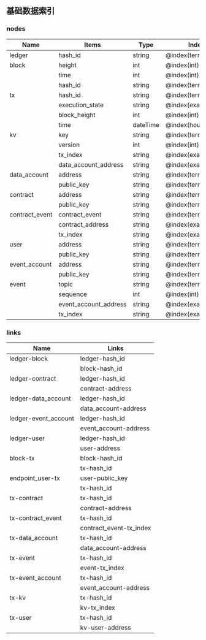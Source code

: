 ## 基础数据索引

### nodes

| Name | Items | Type | Index |
| ------ | ------ | ------ | ------ |
| ledger | hash_id | string | @index(term,trigram) |
| block | height | int | @index(int) |
|  | time | int | @index(int)  |
|  | hash_id | string | @index(term,trigram)  |
| tx | hash_id | string | @index(term,trigram)  |
|  | execution_state | string | @index(exact) |
|  | block_height | int | @index(int) |
|  | time | dateTime | @index(hour) |
| kv | key | string | @index(term,trigram)  |
|  | version | int | @index(int) |
|  | tx_index | string | @index(exact) |
|  | data_account_address | string | @index(exact) |
| data_account | address | string | @index(term,trigram)  |
|  | public_key | string | @index(term,trigram)  |
| contract | address | string | @index(term,trigram)  |
|  | public_key | string | @index(term,trigram)  |
| contract_event | contract_event | string | @index(term,trigram)  |
|  | contract_address | string | @index(exact) |
|  | tx_index | string | @index(exact) |
| user | address | string | @index(term,trigram)  |
|  | public_key | string | @index(term,trigram)  |
| event_account | address | string | @index(term,trigram)  |
|  | public_key | string | @index(term,trigram)  |
| event | topic | string | @index(term,trigram)  |
|  | sequence | int | @index(int) |
|  | event_account_address | string | @index(exact) |
|  | tx_index | string | @index(exact) |

### links

| Name | Links |
| ------ | ------ |
| ledger-block | ledger-hash_id |
|  | block-hash_id |
| ledger-contract | ledger-hash_id |
|  | contract-address |
| ledger-data_account | ledger-hash_id |
|  | data_account-address |
| ledger-event_account | ledger-hash_id |
|  | event_account-address |
| ledger-user | ledger-hash_id |
|  | user-address |
| block-tx | block-hash_id |
|  | tx-hash_id |
| endpoint_user-tx | user-public_key |
|  | tx-hash_id |
| tx-contract | tx-hash_id |
|  | contract-address |
| tx-contract_event | tx-hash_id |
|  | contract_event-tx_index |
| tx-data_account | tx-hash_id |
|  | data_account-address |
| tx-event | tx-hash_id |
|  | event-tx_index |
| tx-event_account | tx-hash_id |
|  | event_account-address |
| tx-kv | tx-hash_id |
|  | kv-tx_index |
| tx-user | tx-hash_id |
|  | kv-user-address |